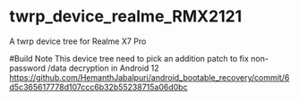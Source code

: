 # twrp_device_realme_RMX2121
A twrp device tree for Realme X7 Pro

#Build Note
This device tree need to pick an addition patch to fix non-password /data decryption in Android 12
https://github.com/HemanthJabalpuri/android_bootable_recovery/commit/6d5c365617778d107ccc6b32b55238715a06d0bc
